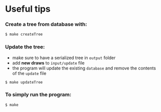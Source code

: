 # Useful tips

### Create a tree from database with:
```sh
$ make createTree
```

### Update the tree:
- make sure to have a serialized tree in `output` folder
- add **new draws** to `input/update` file
- the program will update the existing `database` and remove the contents of the `update` file
```sh
$ make updateTree
```

### To simply run the program:
```sh
$ make
```
